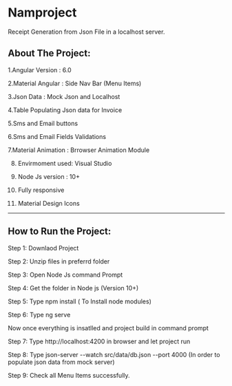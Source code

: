  
 
 # Namproject
 Receipt Generation from Json File in a localhost server.
 
 
 
 
 About The Project:
 --------------------
 
 1.Angular Version : 6.0 
 
 2.Material Angular : Side Nav Bar (Menu Items)
 
 3.Json Data : Mock Json and Localhost
 
 4.Table Populating Json data for Invoice
 
 5.Sms and Email buttons
 
 6.Sms and Email Fields Validations
 
 7.Material Animation : Brrowser Animation Module

 8. Envirmoment used: Visual Studio
 
 9. Node Js version : 10+
 
 10. Fully responsive
 
 11. Material Design Icons
 

 --------------------------------------------------------------------------------------------------------------
 How to Run the Project:
 --------------------------
 
 Step 1: Downlaod Project
 
 Step 2: Unzip files in preferrd folder
 
 Step 3: Open Node Js command Prompt
 
 Step 4: Get the folder in Node js (Version 10+) 
 
 Step 5: Type npm install   ( To Install node modules) 
 
 Step 6: Type ng serve
 
 Now once everything is insatlled and project build in command prompt
 
 Step 7: Type http://localhost:4200 in browser and let project run
 
 Step 8: Type  json-server --watch src/data/db.json --port 4000   (In order to populate json data from mock server)
 
 Step 9: Check all Menu Items successfully.
 
 
